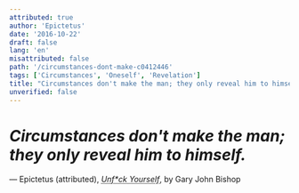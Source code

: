 ```yaml
---
attributed: true
author: 'Epictetus'
date: '2016-10-22'
draft: false
lang: 'en'
misattributed: false
path: '/circumstances-dont-make-c0412446'
tags: ['Circumstances', 'Oneself', 'Revelation']
title: "Circumstances don't make the man; they only reveal him to himself."
unverified: false
---
```


# *Circumstances don't make the man; they only reveal him to himself.*

&mdash; Epictetus (attributed), <cite><abbr title="ISBN-13: 9780446579803">Unf*ck Yourself</abbr></cite>, by Gary John Bishop